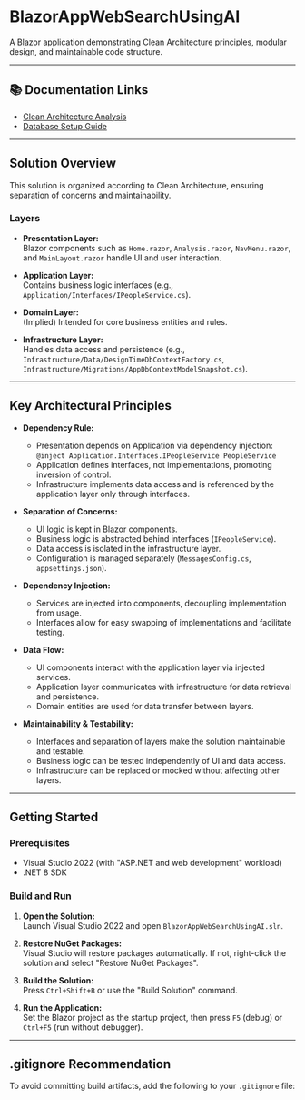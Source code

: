 ﻿# BlazorAppWebSearchUsingAI

A Blazor application demonstrating Clean Architecture principles, modular design, and maintainable code structure.

---
## 📚 Documentation Links

- [Clean Architecture Analysis](README_CleanArchitecture.md)
- [Database Setup Guide](SETUP_DATABASE.md)

---

## Solution Overview

This solution is organized according to Clean Architecture, ensuring separation of concerns and maintainability.

### Layers

- **Presentation Layer:**  
  Blazor components such as `Home.razor`, `Analysis.razor`, `NavMenu.razor`, and `MainLayout.razor` handle UI and user interaction.

- **Application Layer:**  
  Contains business logic interfaces (e.g., `Application/Interfaces/IPeopleService.cs`).

- **Domain Layer:**  
  (Implied) Intended for core business entities and rules.

- **Infrastructure Layer:**  
  Handles data access and persistence (e.g., `Infrastructure/Data/DesignTimeDbContextFactory.cs`, `Infrastructure/Migrations/AppDbContextModelSnapshot.cs`).

---

## Key Architectural Principles

- **Dependency Rule:**  
  - Presentation depends on Application via dependency injection:  
    `@inject Application.Interfaces.IPeopleService PeopleService`
  - Application defines interfaces, not implementations, promoting inversion of control.
  - Infrastructure implements data access and is referenced by the application layer only through interfaces.

- **Separation of Concerns:**  
  - UI logic is kept in Blazor components.
  - Business logic is abstracted behind interfaces (`IPeopleService`).
  - Data access is isolated in the infrastructure layer.
  - Configuration is managed separately (`MessagesConfig.cs`, `appsettings.json`).

- **Dependency Injection:**  
  - Services are injected into components, decoupling implementation from usage.
  - Interfaces allow for easy swapping of implementations and facilitate testing.

- **Data Flow:**  
  - UI components interact with the application layer via injected services.
  - Application layer communicates with infrastructure for data retrieval and persistence.
  - Domain entities are used for data transfer between layers.

- **Maintainability & Testability:**  
  - Interfaces and separation of layers make the solution maintainable and testable.
  - Business logic can be tested independently of UI and data access.
  - Infrastructure can be replaced or mocked without affecting other layers.

---

## Getting Started

### Prerequisites

- Visual Studio 2022 (with "ASP.NET and web development" workload)
- .NET 8 SDK

### Build and Run

1. **Open the Solution:**  
   Launch Visual Studio 2022 and open `BlazorAppWebSearchUsingAI.sln`.

2. **Restore NuGet Packages:**  
   Visual Studio will restore packages automatically. If not, right-click the solution and select "Restore NuGet Packages".

3. **Build the Solution:**  
   Press `Ctrl+Shift+B` or use the "Build Solution" command.

4. **Run the Application:**  
   Set the Blazor project as the startup project, then press `F5` (debug) or `Ctrl+F5` (run without debugger).

---

## .gitignore Recommendation

To avoid committing build artifacts, add the following to your `.gitignore` file: